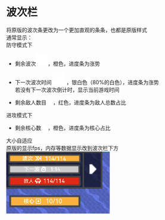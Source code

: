 # 波次栏
将原版的波次条更改为一个更加直观的条条，也都是原版样式  
通常显示：  
防守模式下
- 剩余波次![alt text](图/wave.png)，橙色，进度条为涨势
- 下一次波次时间 ![alt text](图/clock.png) ，银白色（80%的白色），进度条为涨势  
若没有下一次波次倒计时，显示当前游戏时间

- 剩余敌人数目 ![alt text](图/units.png) ，红色，进度条为敌人总数占比

进攻模式下
- 剩余核心数 ![alt text](图/effect.png) ，橙色，进度条为核心占比

大小自适应  
原版的显示fps，内存等数据显示改到波次栏下方  
![alt text](图/波次栏.png)